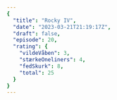 ```yaml
---
{
  "title": "Rocky IV",
  "date": "2023-03-21T21:19:17Z",
  "draft": false,
  "episode": 20,
  "rating": {
    "vildeVåben": 3,
    "stærkeOneliners": 4,
    "fedSkurk": 8,
    "total": 25
  }
}
---
```



